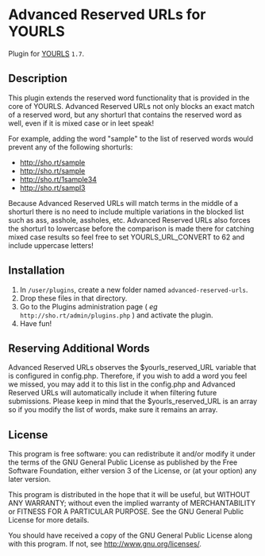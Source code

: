 Advanced Reserved URLs for YOURLS
====================

Plugin for [YOURLS](http://yourls.org) `1.7`. 

Description
-----------
This plugin extends the reserved word functionality that is provided in the core of YOURLS.  Advanced
Reserved URLs not only blocks an exact match of a reserved word, but any shorturl that contains the
reserved word as well, even if it is mixed case or in leet speak!

For example, adding the word "sample" to the list of reserved words would prevent any of the following
shorturls:

- http://sho.rt/sample
- http://sho.rt/sample
- http://sho.rt/1sample34
- http://sho.rt/sampl3

Because Advanced Reserved URLs will match terms in the middle of a shorturl there is no need to include
multiple variations in the blocked list such as ass, asshole, assholes, etc.  Advanced Reserved URLs also
forces the shorturl to lowercase before the comparison is made there for catching mixed case results
so feel free to set YOURLS_URL_CONVERT to 62 and include uppercase letters!

Installation
------------
1. In `/user/plugins`, create a new folder named `advanced-reserved-urls`.
2. Drop these files in that directory.
3. Go to the Plugins administration page ( *eg* `http://sho.rt/admin/plugins.php` ) and activate the plugin.
4. Have fun!

Reserving Additional Words
--------------
Advanced Reserved URLs observes the $yourls_reserved_URL variable that is configured in config.php.
Therefore, if you wish to add a word you feel we missed, you may add it to this list in the config.php
and Advanced Reserved URLs will automatically include it when filtering future submissions.  Please
keep in mind that the $yourls_reserved_URL is an array so if you modify the list of words, make sure
it remains an array.

License
-------
This program is free software: you can redistribute it and/or modify
it under the terms of the GNU General Public License as published by
the Free Software Foundation, either version 3 of the License, or
(at your option) any later version.

This program is distributed in the hope that it will be useful,
but WITHOUT ANY WARRANTY; without even the implied warranty of
MERCHANTABILITY or FITNESS FOR A PARTICULAR PURPOSE.  See the
GNU General Public License for more details.

You should have received a copy of the GNU General Public License
along with this program.  If not, see <http://www.gnu.org/licenses/>.